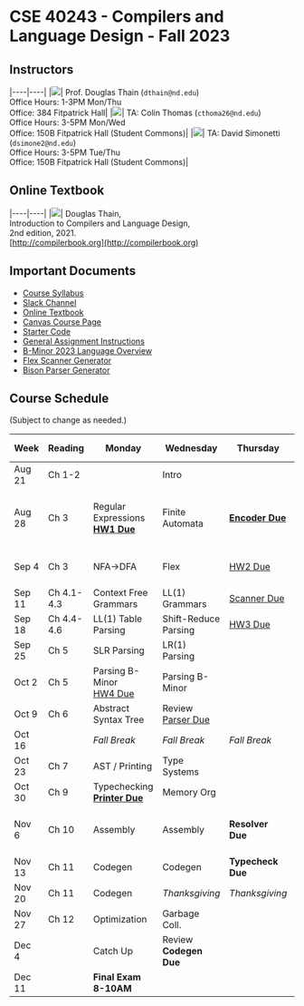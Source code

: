 # CSE 40243 - Compilers and Language Design - Fall 2023

## Instructors

|----|----|
|![](images/dthain-small.jpg)| Prof. Douglas Thain (`dthain@nd.edu`)<br> Office Hours: 1-3PM Mon/Thu <br> Office: 384 Fitpatrick Hall|
|![](images/cthoma26-small.jpg)| TA: Colin Thomas (`cthoma26@nd.edu`)<br> Office Hours: 3-5PM Mon/Wed <br> Office: 150B Fitpatrick Hall (Student Commons)|
|![](images/david_pic.png)| TA: David Simonetti (`dsimone2@nd.edu`)<br> Office Hours: 3-5PM Tue/Thu <br> Office: 150B Fitpatrick Hall (Student Commons)|

## Online Textbook

|----|----|
|![](images/compilerbook-small.jpg)| Douglas Thain,<br>Introduction to Compilers and Language Design,<br>2nd edition, 2021.<br>[http://compilerbook.org](http://compilerbook.org)

## Important Documents

- [Course Syllabus](syllabus.md)
- [Slack Channel](https://nd-cse.slack.com/channels/compilers-fa23)
- [Online Textbook](http://compilerbook.org)
- [Canvas Course Page](https://canvas.nd.edu/courses/70800)
- [Starter Code](https://github.com/dthain/compilerbook-starter-code)
- [General Assignment Instructions](general)
- [B-Minor 2023 Language Overview](bminor)
- [Flex Scanner Generator](https://westes.github.io/flex/manual/)
- [Bison Parser Generator](https://www.gnu.org/software/bison/manual/html_node/index.html)

## Course Schedule

(Subject to change as needed.)

|Week | Reading      | Monday          | Wednesday     | Thursday     |Friday      | Extra Links |
|-----|--------------|-----------------|---------------|--------------|------------|-------------|
|Aug 21 | Ch 1-2     |                 | Intro         |              | Overview   | [Syllabus](syllabus.md)  |
|Aug 28 | Ch 3       | Regular Expressions <br> **[HW1 Due](homework.md)** | Finite Automata       | **[Encoder Due](encoder)** | RE->NFA | [Hand Parser](https://github.com/cooperative-computing-lab/cctools/blob/master/dttools/src/jx_parse.c#L254) <br> [Regex 101](https://regex101.com/) <br> [Regex Golf](http://alf.nu/RegexGolf?world=regex&level=r02) <br> [Unicode](https://www.joelonsoftware.com/2003/10/08/the-absolute-minimum-every-software-developer-absolutely-positively-must-know-about-unicode-and-character-sets-no-excuses/) |
|Sep 4  | Ch 3       | NFA->DFA             | Flex           | [HW2 Due](homework)     | Context Free Grammars | [Flex Scanner Generator](https://westes.github.io/flex/manual/)
|Sep 11 | Ch 4.1-4.3 | Context Free Grammars| LL(1) Grammars | [Scanner Due](scanner) | Recursive Descent    |
|Sep 18 | Ch 4.4-4.6 | LL(1) Table Parsing  | Shift-Reduce Parsing |  [HW3 Due](homework) | LR(0) Automaton |
|Sep 25 | Ch 5       | SLR Parsing          |LR(1) Parsing        |     | Bison            | [Bison Examples](https://github.com/dthain/compilerbook-examples/tree/master/chapter5)
|Oct 2  | Ch 5       | Parsing B-Minor<br>[HW4 Due](homework)  | Parsing B-Minor| | Abstract Syntax Tree | [AST Handout](ast.html) |
|Oct 9  | Ch 6       | Abstract Syntax Tree | Review <br> [Parser Due](parser) |     | **[Midterm Exam](midterm)** |
|Oct 16 |            | *Fall Break*    | *Fall Break*          | *Fall Break*     | *Fall Break*      |
|Oct 23 | Ch 7       | AST / Printing  | Type Systems          |                  | Name Resolution   |
|Oct 30 | Ch 9       | Typechecking <br> **[Printer Due](printer)** | Memory Org            |                  |  Memory Org        |
|Nov 6  | Ch 10      | Assembly        | Assembly              | **Resolver Due** | Assembly       | [Intel Manuals](https://www.intel.com/content/www/us/en/developer/articles/technical/intel-sdm.html) <br> [Calling Convention](https://refspecs.linuxbase.org/elf/x86_64-abi-0.99.pdf)
|Nov 13 | Ch 11      | Codegen         | Codegen               | **Typecheck Due** | Codegen           |
|Nov 20 | Ch 11      | Codegen         | *Thanksgiving*        | *Thanksgiving*   | *Thanksgiving*    |
|Nov 27 | Ch 12      | Optimization    | Garbage Coll.         |                  |  Garbage Coll.    |
|Dec 4  |            | Catch Up        | Review<br> **Codegen Due** |      |                   |
|Dec 11 |            | **Final Exam 8-10AM** |                 |                  |                    |

<!--

[CFG Tool](https://web.stanford.edu/class/archive/cs/cs103/cs103.1156/tools/cfg/)
[Joke](https://xkcd.com/1090/)
[Bison Manual](https://www.gnu.org/software/bison/manual/html_node/index.html)
[Bison Examples](https://github.com/dthain/compilerbook-examples/tree/master/chapter5)
-->
